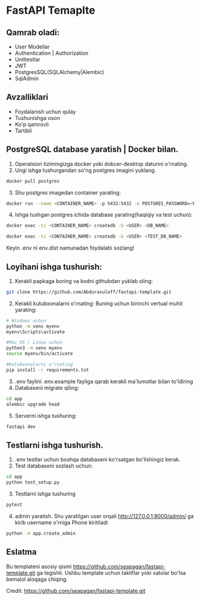 
# FastAPI Temaplte

## Qamrab oladi:

- User Modellar
- Authentication | Authorization
- Unittestlar
- JWT
- PostgresSQL(SQLAlchemy|Alembic)
- SqlAdmin

## Avzalliklari
- Foydalanish uchun qulay
- Tushunishga oson
- Ko'p qamrovli
- Tartibli

## PostgreSQL database yaratish | Docker bilan.
1. Operatsion tizimingizga docker yoki dokcer-desktop daturini o'rnating.
2. Ungi ishga tushurgandan so'ng postgres imagini yuklang.
```bash
docker pull postgres
```
3. Shu postgres imagedan container yarating:
```bash
docker run --name <CONTAINER_NAME> -p 5432:5432 -e POSTGRES_PASSWORD=<PASSWORD> -e POSTGRES_USER=<USER> -d postgres
```
4. Ishga tushgan postgres ichida database yarating(haqiqiy va test uchun):
```bash
docker exec -ti <CONTAINER_NAME> createdb -U <USER> <DB_NAME>

docker exec -ti <CONTAINER_NAME> createdb -U <USER> <TEST_DB_NAME>
```

Keyin .env ni env.dist namunadan foydalabi sozlang!

## Loyihani ishga tushurish:

1. Kerakli papkaga boring va kodni githubdan yuklab oling:
```bash
git clone https://github.com/Abdurasuloff/fastapi-template.git
```

2. Kerakli kutubxonalarni o'rnating:
Buning uchun birinchi vertual muhit yarating:

```bash
# Windows uchun
python -m venv myenv
myenv\Scripts\activate

#Mac OS / Linux uchun
python3 -m venv myenv
source myenv/bin/activate

#Kutubxonalarni o'rnating
pip install -r requirements.txt 
```
3. .env faylini .env.example fayliga qarab kerakli ma'lumotlar bilan to'ldiring
4. Databaseni migrate qiling:
```bash
cd app
alembic upgrade head
```
5. Serverni ishga tushuring:

```bash
fastapi dev
```

## Testlarni ishga tushurish.
1. .env testlar uchun boshqa databaseni ko'rsatgan bo'lishingiz kerak.
2. Test databaseni sozlash uchun:
```bash
cd app
python test_setup.py
```
3. Testlarni ishga tushuring
```bash
pytest
```
4. admin yaratish. Shu yaratilgan user orqali http://127.0.0.1:8000/admin/ ga kirib username o'rniga Phone kiritiladi
```bash
python -m app.create_admin
```

## Eslatma
Bu templateni asosiy qismi https://github.com/seapagan/fastapi-template.git ga tegishli. Ushbu template uchun takliflar yoki xatolar bo'lsa bemalol aloqaga chiqing.

Credit: https://github.com/seapagan/fastapi-template.git
